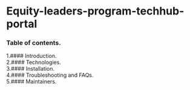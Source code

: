 # Equity-leaders-program-techhub-portal

### Table of contents.</br>

1.#### Introduction.</br>
2.#### Technologies. </br>
3.#### Installation.</br> 
4.#### Troubleshooting and FAQs. </br>
5.#### Maintainers. </br>



 
